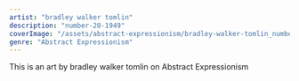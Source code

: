 ```yaml
---
artist: "bradley walker tomlin"
description: "number-20-1949"
coverImage: "/assets/abstract-expressionism/bradley-walker-tomlin_number-20-1949.jpg"
genre: "Abstract Expressionism"
---
```

This is an art by bradley walker tomlin on Abstract Expressionism

